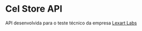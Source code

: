 # Cel Store API

API desenvolvida para o teste técnico da empresa [Lexart Labs](https://lexartlabs.com/) 
